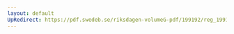 ```yaml
---
layout: default
UpRedirect: https://pdf.swedeb.se/riksdagen-volumeG-pdf/199192/reg_199192/reg_199192_0381.pdf
---
```

